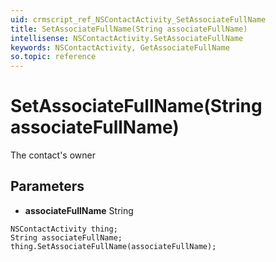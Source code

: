 ```yaml
---
uid: crmscript_ref_NSContactActivity_SetAssociateFullName
title: SetAssociateFullName(String associateFullName)
intellisense: NSContactActivity.SetAssociateFullName
keywords: NSContactActivity, GetAssociateFullName
so.topic: reference
---
```


# SetAssociateFullName(String associateFullName)

The contact's owner

## Parameters

* **associateFullName** String

```crmscript
NSContactActivity thing;
String associateFullName;
thing.SetAssociateFullName(associateFullName);
```

